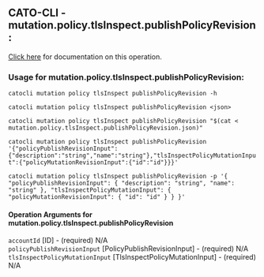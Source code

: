 
## CATO-CLI - mutation.policy.tlsInspect.publishPolicyRevision:
[Click here](https://api.catonetworks.com/documentation/#mutation-mutation.policy.tlsInspect.publishPolicyRevision) for documentation on this operation.

### Usage for mutation.policy.tlsInspect.publishPolicyRevision:

`catocli mutation policy tlsInspect publishPolicyRevision -h`

`catocli mutation policy tlsInspect publishPolicyRevision <json>`

`catocli mutation policy tlsInspect publishPolicyRevision "$(cat < mutation.policy.tlsInspect.publishPolicyRevision.json)"`

`catocli mutation policy tlsInspect publishPolicyRevision '{"policyPublishRevisionInput":{"description":"string","name":"string"},"tlsInspectPolicyMutationInput":{"policyMutationRevisionInput":{"id":"id"}}}'`

`catocli mutation policy tlsInspect publishPolicyRevision -p '{
    "policyPublishRevisionInput": {
        "description": "string",
        "name": "string"
    },
    "tlsInspectPolicyMutationInput": {
        "policyMutationRevisionInput": {
            "id": "id"
        }
    }
}'`


#### Operation Arguments for mutation.policy.tlsInspect.publishPolicyRevision ####

`accountId` [ID] - (required) N/A    
`policyPublishRevisionInput` [PolicyPublishRevisionInput] - (required) N/A    
`tlsInspectPolicyMutationInput` [TlsInspectPolicyMutationInput] - (required) N/A    
